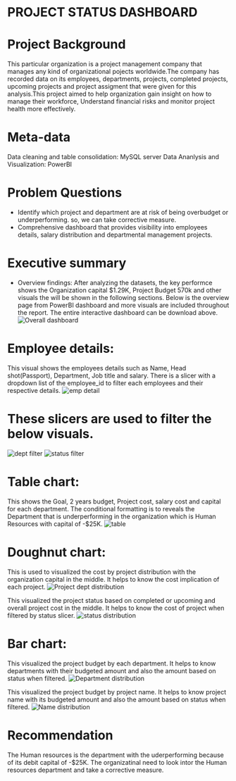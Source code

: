 # PROJECT STATUS DASHBOARD
# Project Background
This particular organization is a project management company that manages any kind of organizational pojects worldwide.The company has recorded data on its employees, departments, projects, completed projects, upcoming projects and project assigment that were given for this analysis.This project aimed to help organization gain insight on how to manage their workforce, Understand financial risks and monitor project health more effectively.
# Meta-data
Data cleaning and table consolidation: MySQL server
Data Ananlysis and Visualization: PowerBI
# Problem Questions
  * Identify which project and department are at risk of being overbudget or underperforming. so, we can take corrective measure.
  * Comprehensive dashboard that provides visibility into employees details, salary distribution and departmental management projects.
# Executive summary
* Overview findings: 
After analyzing the datasets, the key performce shows the Organization capital $1.29K, Project Budget 570k and other visuals the will be shown in the following sections.
Below is the overview page from PowerBI dashboard and more visuals are included throughout the report. The entire interactive dashboard can be download above.
![Overall dashboard](https://github.com/user-attachments/assets/bd385ae0-91fd-4d59-9aa5-9977aeda15f7)

# Employee details: 
This visual shows the employees details such as Name, Head shot(Passport), Department, Job title and salary. There is a slicer with a dropdown list of the employee_id to filter each employees and their respective details.
![emp detail](https://github.com/user-attachments/assets/5fdd7300-fa19-4930-ad13-289dac5aebee)

# These slicers are used to filter the below visuals. 
![dept filter](https://github.com/user-attachments/assets/0805049a-8b33-4042-9404-02b6babf1339)
![status filter](https://github.com/user-attachments/assets/5ca45e25-9c4c-4077-8b20-f13123ebbfe8)

# Table chart:
This shows the Goal, 2 years budget, Project cost, salary cost and capital for each department. The conditional formatting is to reveals the Department that is underperforming in the organization which is Human Resources with capital  of -$25K.
![table](https://github.com/user-attachments/assets/4580bb60-6317-41b8-bffa-c273b59a27f2)

# Doughnut chart:
This is used to visualized the cost by project distribution with the organization capital in the middle. It helps to know the cost implication of each project.
![Project dept distribution](https://github.com/user-attachments/assets/ad55c324-345e-4d61-8826-301200c08ff8)

This visualized the project status based on completed or upcoming and overall project cost in the middle. It helps to know the cost of project when filtered by status slicer. 
![status distribution](https://github.com/user-attachments/assets/4ec04436-0e93-4c93-ae8c-844d06adacf8)

# Bar chart:
This visualized the project budget by each department. It helps to know departments with their budgeted amount and also the amount based on status when filtered.
![Department distribution](https://github.com/user-attachments/assets/ef16115d-84f8-4e8b-8236-8b6cd2e850bd)

This visualized the project budget by project name. It helps to know project name with its budgeted amount and also the amount based on status when filtered.
![Name distribution](https://github.com/user-attachments/assets/5ac165a5-ea61-4f4e-b26c-1415f8c2f8b9)

# Recommendation
The Human resources is the department with the uderperforming because of its debit capital of -$25K. The organizatinal need to look intor the Human resources department and take a corrective measure.















